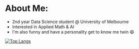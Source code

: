 # About Me:
- 2nd year Data Science student @ University of Melbourne <br>
- Interested in Applied Math & AI <br>
- I'm also funny and have a personality get to know me twin 😄

[![Top Langs](https://github-readme-stats.vercel.app/api/top-langs/?username=chi-n-nguyen&layout=donut&theme=graywhite)](https://github.com/anuraghazra/github-readme-stats)
